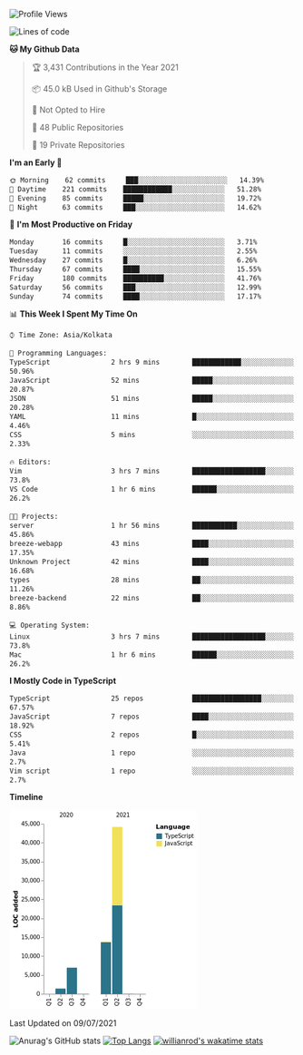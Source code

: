 <!--START_SECTION:waka-->
![Profile Views](http://img.shields.io/badge/Profile%20Views-1-blue)

![Lines of code](https://img.shields.io/badge/From%20Hello%20World%20I%27ve%20Written-66336%20lines%20of%20code-blue)

**🐱 My Github Data** 

> 🏆 3,431 Contributions in the Year 2021
 > 
> 📦 45.0 kB Used in Github's Storage 
 > 
> 🚫 Not Opted to Hire
 > 
> 📜 48 Public Repositories 
 > 
> 🔑 19 Private Repositories  
 > 
**I'm an Early 🐤** 

```text
🌞 Morning    62 commits     ███░░░░░░░░░░░░░░░░░░░░░░   14.39% 
🌆 Daytime    221 commits    ████████████░░░░░░░░░░░░░   51.28% 
🌃 Evening    85 commits     █████░░░░░░░░░░░░░░░░░░░░   19.72% 
🌙 Night      63 commits     ███░░░░░░░░░░░░░░░░░░░░░░   14.62%

```
📅 **I'm Most Productive on Friday** 

```text
Monday       16 commits     █░░░░░░░░░░░░░░░░░░░░░░░░   3.71% 
Tuesday      11 commits     ░░░░░░░░░░░░░░░░░░░░░░░░░   2.55% 
Wednesday    27 commits     █░░░░░░░░░░░░░░░░░░░░░░░░   6.26% 
Thursday     67 commits     ████░░░░░░░░░░░░░░░░░░░░░   15.55% 
Friday       180 commits    ██████████░░░░░░░░░░░░░░░   41.76% 
Saturday     56 commits     ███░░░░░░░░░░░░░░░░░░░░░░   12.99% 
Sunday       74 commits     ████░░░░░░░░░░░░░░░░░░░░░   17.17%

```


📊 **This Week I Spent My Time On** 

```text
⌚︎ Time Zone: Asia/Kolkata

💬 Programming Languages: 
TypeScript               2 hrs 9 mins        ████████████░░░░░░░░░░░░░   50.96% 
JavaScript               52 mins             █████░░░░░░░░░░░░░░░░░░░░   20.87% 
JSON                     51 mins             █████░░░░░░░░░░░░░░░░░░░░   20.28% 
YAML                     11 mins             █░░░░░░░░░░░░░░░░░░░░░░░░   4.46% 
CSS                      5 mins              ░░░░░░░░░░░░░░░░░░░░░░░░░   2.33%

🔥 Editors: 
Vim                      3 hrs 7 mins        ██████████████████░░░░░░░   73.8% 
VS Code                  1 hr 6 mins         ██████░░░░░░░░░░░░░░░░░░░   26.2%

🐱‍💻 Projects: 
server                   1 hr 56 mins        ███████████░░░░░░░░░░░░░░   45.86% 
breeze-webapp            43 mins             ████░░░░░░░░░░░░░░░░░░░░░   17.35% 
Unknown Project          42 mins             ████░░░░░░░░░░░░░░░░░░░░░   16.68% 
types                    28 mins             ██░░░░░░░░░░░░░░░░░░░░░░░   11.26% 
breeze-backend           22 mins             ██░░░░░░░░░░░░░░░░░░░░░░░   8.86%

💻 Operating System: 
Linux                    3 hrs 7 mins        ██████████████████░░░░░░░   73.8% 
Mac                      1 hr 6 mins         ██████░░░░░░░░░░░░░░░░░░░   26.2%

```

**I Mostly Code in TypeScript** 

```text
TypeScript               25 repos            █████████████████░░░░░░░░   67.57% 
JavaScript               7 repos             ████░░░░░░░░░░░░░░░░░░░░░   18.92% 
CSS                      2 repos             █░░░░░░░░░░░░░░░░░░░░░░░░   5.41% 
Java                     1 repo              ░░░░░░░░░░░░░░░░░░░░░░░░░   2.7% 
Vim script               1 repo              ░░░░░░░░░░░░░░░░░░░░░░░░░   2.7%

```


**Timeline**

![Chart not found](https://raw.githubusercontent.com/wise-introvert/wise-introvert/master/charts/bar_graph.png) 


 Last Updated on 09/07/2021
<!--END_SECTION:waka-->
![Anurag's GitHub stats](https://github-readme-stats.vercel.app/api?username=wise-introvert&count_private=true&show_icons=true)
[![Top Langs](https://github-readme-stats.vercel.app/api/top-langs/?username=wise-introvert&langs_count=10)](https://github.com/anuraghazra/github-readme-stats)
[![willianrod's wakatime stats](https://github-readme-stats.vercel.app/api/wakatime?username=wiseintrovert)](https://github.com/anuraghazra/github-readme-stats)
